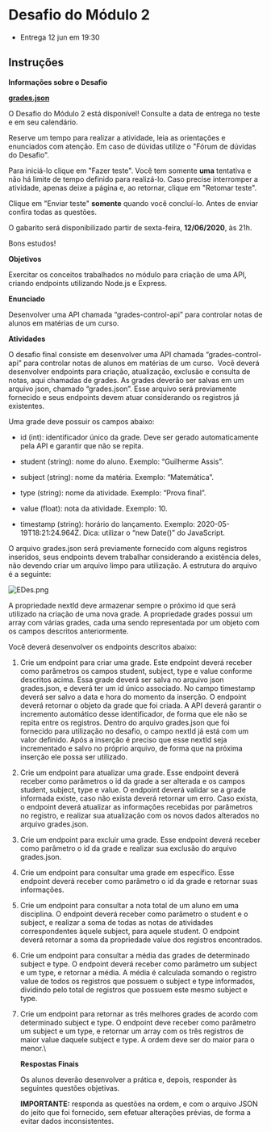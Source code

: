 # Desafio do Módulo 2

- Entrega 12 jun em 19:30

## Instruções

**Informações sobre o Desafio**

**[grades.json](https://igti.instructure.com/courses/2935/files/193807/download?wrap=1 'grades.json')**

**[](https://igti.instructure.com/courses/2939/files/191351/download?wrap=1 'Script.sql')**

O Desafio do Módulo 2 está disponível! Consulte a data de entrega no
teste e em seu calendário.

**[](https://igti.instructure.com/courses/2939/files/191351/download?wrap=1 'Script.sql')**

Reserve um tempo para realizar a atividade, leia as orientações e
enunciados com atenção. Em caso de dúvidas utilize o "Fórum de dúvidas
do Desafio".

**[](https://igti.instructure.com/courses/2939/files/191351/download?wrap=1 'Script.sql')**

Para iniciá-lo clique em "Fazer teste". Você tem somente **uma**
tentativa e não há limite de tempo definido para realizá-lo. Caso
precise interromper a atividade, apenas deixe a página e, ao retornar,
clique em "Retomar teste".

**[](https://igti.instructure.com/courses/2939/files/191351/download?wrap=1 'Script.sql')**

Clique em "Enviar teste" **somente** quando você concluí-lo. Antes de
enviar confira todas as questões.

**[](https://igti.instructure.com/courses/2939/files/191351/download?wrap=1 'Script.sql')**

O gabarito será disponibilizado partir de sexta-feira, **12/06/2020**,
às 21h.

**[](https://igti.instructure.com/courses/2939/files/191351/download?wrap=1 'Script.sql')**

Bons estudos!

**Objetivos**

Exercitar os conceitos trabalhados no módulo para criação de uma API,
criando endpoints utilizando Node.js e Express.

**Enunciado**

Desenvolver uma API chamada “grades-control-api” para controlar notas de
alunos em matérias de um curso.

**Atividades**

O desafio final consiste em desenvolver uma API chamada
“grades-control-api” para controlar notas de alunos em matérias de um
curso.  Você deverá desenvolver endpoints para criação, atualização,
exclusão e consulta de notas, aqui chamadas de grades. As grades deverão
ser salvas em um arquivo json, chamado “grades.json”. Esse arquivo será
previamente fornecido e seus endpoints devem atuar considerando os
registros já existentes.

Uma grade deve possuir os campos abaixo:

- id (int): identificador único da grade. Deve ser gerado
  automaticamente pela API e garantir que não se repita.

- student (string): nome do aluno. Exemplo: “Guilherme Assis”.

- subject (string): nome da matéria. Exemplo: “Matemática”.

- type (string): nome da atividade. Exemplo: “Prova final”.

- value (float): nota da atividade. Exemplo: 10.

- timestamp (string): horário do lançamento. Exemplo:
  2020-05-19T18:21:24.964Z. Dica: utilizar o “new Date()” do JavaScript.

O arquivo grades.json será previamente fornecido com alguns registros
inseridos, seus endpoints devem trabalhar considerando a existência
deles, não devendo criar um arquivo limpo para utilização. A estrutura
do arquivo é a seguinte:

![EDes.png](./Desafio%20do%20Módulo%202_%20Bootcamp%20Online%20-%20Desenvolvedor%20Full%20Stack_files/EDes.png)

A propriedade nextId deve armazenar sempre o próximo id que será
utilizado na criação de uma nova grade. A propriedade grades possui um
array com várias grades, cada uma sendo representada por um objeto com
os campos descritos anteriormente.

Você deverá desenvolver os endpoints descritos abaixo:

1.  Crie um endpoint para criar uma grade. Este endpoint deverá receber
    como parâmetros os campos student, subject, type e value conforme
    descritos acima. Essa grade deverá ser salva no arquivo json
    grades.json, e deverá ter um id único associado. No campo timestamp
    deverá ser salvo a data e hora do momento da inserção. O endpoint
    deverá retornar o objeto da grade que foi criada. A API deverá
    garantir o incremento automático desse identificador, de forma que
    ele não se repita entre os registros. Dentro do arquivo grades.json
    que foi fornecido para utilização no desafio, o campo nextId já está
    com um valor definido. Após a inserção é preciso que esse nextId
    seja incrementado e salvo no próprio arquivo, de forma que na
    próxima inserção ele possa ser utilizado.
2.  Crie um endpoint para atualizar uma grade. Esse endpoint deverá
    receber como parâmetros o id da grade a ser alterada e os campos
    student, subject, type e value. O endpoint deverá validar se a grade
    informada existe, caso não exista deverá retornar um erro. Caso
    exista, o endpoint deverá atualizar as informações recebidas por
    parâmetros no registro, e realizar sua atualização com os novos
    dados alterados no arquivo grades.json.
3.  Crie um endpoint para excluir uma grade. Esse endpoint deverá
    receber como parâmetro o id da grade e realizar sua exclusão do
    arquivo grades.json.
4.  Crie um endpoint para consultar uma grade em específico. Esse
    endpoint deverá receber como parâmetro o id da grade e retornar suas
    informações.
5.  Crie um endpoint para consultar a nota total de um aluno em uma
    disciplina. O endpoint deverá receber como parâmetro o student e o
    subject, e realizar a soma de todas as notas de atividades
    correspondentes àquele subject, para aquele student. O endpoint
    deverá retornar a soma da propriedade value dos registros
    encontrados.
6.  Crie um endpoint para consultar a média das grades de determinado
    subject e type. O endpoint deverá receber como parâmetro um subject
    e um type, e retornar a média. A média é calculada somando o
    registro value de todos os registros que possuem o subject e type
    informados, dividindo pelo total de registros que possuem este mesmo
    subject e type.
7.  Crie um endpoint para retornar as três melhores grades de acordo com
    determinado subject e type. O endpoint deve receber como parâmetro
    um subject e um type, e retornar um array com os três registros de
    maior value daquele subject e type. A ordem deve ser do maior para o
    menor.\

    **Respostas Finais**

    Os alunos deverão desenvolver a prática e, depois, responder às
    seguintes questões objetivas.

    **IMPORTANTE:** responda as questões na ordem, e com o arquivo JSON
    do jeito que foi fornecido, sem efetuar alterações prévias, de forma
    a evitar dados inconsistentes.
